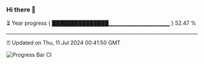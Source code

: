 ### Hi there 👋

⏳ Year progress { ███████████████▁▁▁▁▁▁▁▁▁▁▁▁▁▁▁ } 52.47 %

---

⏰ Updated on Thu, 11 Jul 2024 00:41:50 GMT

![Progress Bar CI](https://github.com/Shyam-Makwana/GitHub-Actions-Demo/workflows/Progress%20Bar%20CI/badge.svg)
